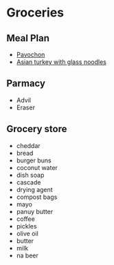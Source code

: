 # Groceries

## Meal Plan

- [Pavochon](https://www.bonappetit.com/recipe/pavochon)
- [Asian turkey with glass noodles](https://www.bonappetit.com/recipe/mouthwatering-turkey-with-glass-noodles)

## Parmacy

- Advil
- Eraser

## Grocery store

- cheddar
- bread
- burger buns
- coconut water
- dish soap
- cascade
- drying agent
- compost bags
- mayo
- panuy butter
- coffee
- pickles
- olive oil
- butter
- milk
- na beer
